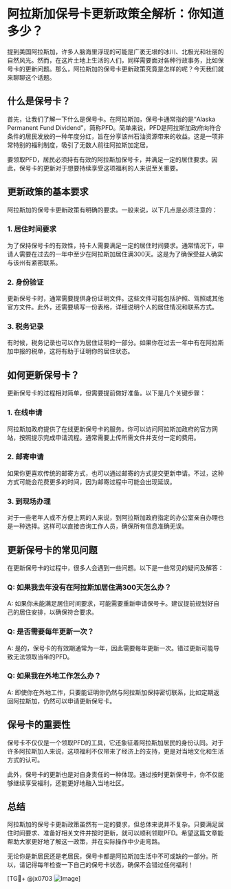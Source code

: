 # 阿拉斯加保号卡更新政策全解析：你知道多少？

提到美国阿拉斯加，许多人脑海里浮现的可能是广袤无垠的冰川、北极光和壮丽的自然风光。然而，在这片土地上生活的人们，同样需要面对各种行政事务，比如保号卡的更新问题。那么，阿拉斯加的保号卡更新政策究竟是怎样的呢？今天我们就来聊聊这个话题。

## 什么是保号卡？

首先，让我们了解一下什么是保号卡。在阿拉斯加，保号卡通常指的是“Alaska Permanent Fund Dividend”，简称PFD。简单来说，PFD是阿拉斯加政府向符合条件的居民发放的一种年度分红，旨在分享该州石油资源带来的收益。这是一项非常特别的福利制度，吸引了无数人前往阿拉斯加定居。

要领取PFD，居民必须持有有效的阿拉斯加保号卡，并满足一定的居住要求。因此，保号卡的更新对于想要持续享受这项福利的人来说至关重要。

## 更新政策的基本要求

阿拉斯加的保号卡更新政策有明确的要求。一般来说，以下几点是必须注意的：

### 1. 居住时间要求

为了保持保号卡的有效性，持卡人需要满足一定的居住时间要求。通常情况下，申请人需要在过去的一年中至少在阿拉斯加居住满300天。这是为了确保受益人确实与该州有紧密联系。

### 2. 身份验证

更新保号卡时，通常需要提供身份证明文件。这些文件可能包括护照、驾照或其他官方文件。此外，还需要填写一份表格，详细说明个人的居住情况和联系方式。

### 3. 税务记录

有时候，税务记录也可以作为居住证明的一部分。如果你在过去一年中有在阿拉斯加申报的税单，这将有助于证明你的居住状态。

## 如何更新保号卡？

更新保号卡的过程相对简单，但需要提前做好准备。以下是几个关键步骤：

### 1. 在线申请

阿拉斯加政府提供了在线更新保号卡的服务。你可以访问阿拉斯加政府的官方网站，按照提示完成申请流程。通常需要上传所需文件并支付一定的费用。

### 2. 邮寄申请

如果你更喜欢传统的邮寄方式，也可以通过邮寄的方式提交更新申请。不过，这种方式可能会花费更多的时间，因为邮寄过程中可能会出现延误。

### 3. 到现场办理

对于一些老年人或不方便上网的人来说，到阿拉斯加政府指定的办公室亲自办理也是一种选择。这样可以直接咨询工作人员，确保所有信息准确无误。

## 更新保号卡的常见问题

在更新保号卡的过程中，很多人会遇到一些问题。以下是一些常见的疑问及解答：

### Q: 如果我去年没有在阿拉斯加居住满300天怎么办？

A: 如果你未能满足居住时间要求，可能需要重新申请保号卡。建议提前规划好自己的居住安排，以确保符合要求。

### Q: 是否需要每年更新一次？

A: 是的，保号卡的有效期通常为一年，因此需要每年更新一次。错过更新可能导致无法领取当年的PFD。

### Q: 如果我在外地工作怎么办？

A: 即使你在外地工作，只要能证明你仍然与阿拉斯加保持密切联系，比如定期返回阿拉斯加，仍然可以申请更新保号卡。

## 保号卡的重要性

保号卡不仅仅是一个领取PFD的工具，它还象征着阿拉斯加居民的身份认同。对于许多阿拉斯加人来说，这项福利不仅带来了经济上的支持，更是对当地文化和生活方式的认可。

此外，保号卡的更新也是对自身责任的一种体现。通过按时更新保号卡，你不仅能够继续享受福利，还能更好地融入当地社区。

## 总结

阿拉斯加的保号卡更新政策虽然有一定的要求，但总体来说并不复杂。只要满足居住时间要求、准备好相关文件并按时更新，就可以顺利领取PFD。希望这篇文章能帮助大家更好地了解这一政策，并在实际操作中少走弯路。

无论你是新居民还是老居民，保号卡都是阿拉斯加生活中不可或缺的一部分。所以，请记得每年检查一下自己的保号卡状态，确保不会错过任何福利！

[TG💪+ @jx0703 ![Image](https://github.com/user-attachments/assets/dbca1d08-cadb-493c-b0ec-ad6f7a83f270)]